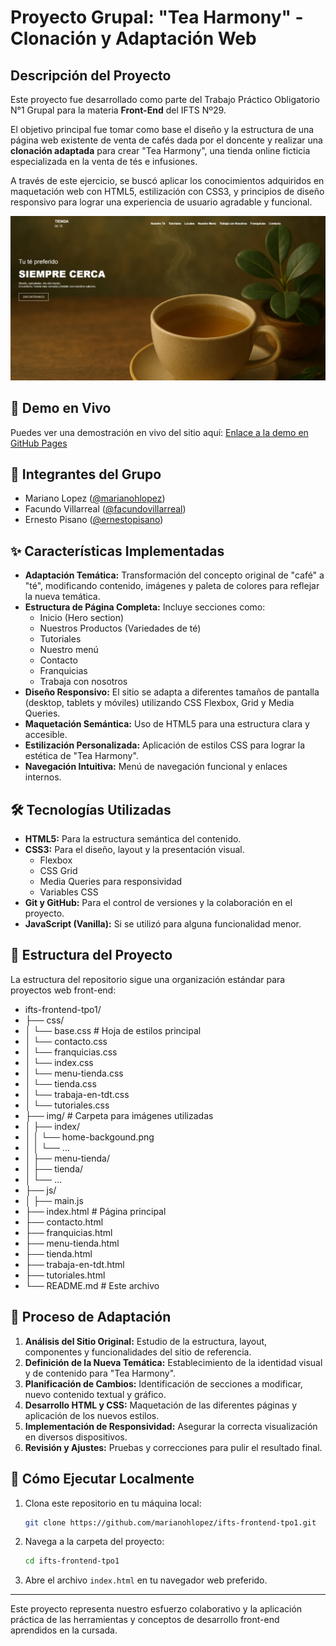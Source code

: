 # Proyecto Grupal: "Tea Harmony" - Clonación y Adaptación Web

## Descripción del Proyecto

Este proyecto fue desarrollado como parte del Trabajo Práctico Obligatorio N°1 Grupal para la materia **Front-End** del IFTS Nº29.

El objetivo principal fue tomar como base el diseño y la estructura de una página web existente de venta de cafés dada por el doncente y realizar una **clonación adaptada** para crear "Tea Harmony", una tienda online ficticia especializada en la venta de tés e infusiones.

A través de este ejercicio, se buscó aplicar los conocimientos adquiridos en maquetación web con HTML5, estilización con CSS3, y principios de diseño responsivo para lograr una experiencia de usuario agradable y funcional.

![Screenshot de la pagina](img/PageScreenshot.jpg)

## 🚀 Demo en Vivo

Puedes ver una demostración en vivo del sitio aquí:
[Enlace a la demo en GitHub Pages](https://marianohlopez.github.io/ifts-frontend-tpo1/)

## 👥 Integrantes del Grupo

*   Mariano Lopez ([@marianohlopez](https://github.com/marianohlopez))
*   Facundo Villarreal ([@facundovillarreal](https://github.com/facu041294))
*   Ernesto Pisano ([@ernestopisano](https://github.com/espisano))

## ✨ Características Implementadas

*   **Adaptación Temática:** Transformación del concepto original de "café" a "té", modificando contenido, imágenes y paleta de colores para reflejar la nueva temática.
*   **Estructura de Página Completa:** Incluye secciones como:
    *   Inicio (Hero section)
    *   Nuestros Productos (Variedades de té)
    *   Tutoriales
    *   Nuestro menú
    *   Contacto
    *   Franquicias
    *   Trabaja con nosotros
*   **Diseño Responsivo:** El sitio se adapta a diferentes tamaños de pantalla (desktop, tablets y móviles) utilizando CSS Flexbox, Grid y Media Queries.
*   **Maquetación Semántica:** Uso de HTML5 para una estructura clara y accesible.
*   **Estilización Personalizada:** Aplicación de estilos CSS para lograr la estética de "Tea Harmony".
*   **Navegación Intuitiva:** Menú de navegación funcional y enlaces internos.

## 🛠️ Tecnologías Utilizadas

*   **HTML5:** Para la estructura semántica del contenido.
*   **CSS3:** Para el diseño, layout y la presentación visual.
    *   Flexbox
    *   CSS Grid 
    *   Media Queries para responsividad
    *   Variables CSS 
*   **Git y GitHub:** Para el control de versiones y la colaboración en el proyecto.
*   **JavaScript (Vanilla):** Si se utilizó para alguna funcionalidad menor.

## 📂 Estructura del Proyecto 

La estructura del repositorio sigue una organización estándar para proyectos web front-end:

*   ifts-frontend-tpo1/
*   ├── css/
*   │ └── base.css # Hoja de estilos principal
*   │ └── contacto.css
*   │ └── franquicias.css
*   │ └── index.css
*   │ └── menu-tienda.css
*   │ └── tienda.css
*   │ └── trabaja-en-tdt.css
*   │ └── tutoriales.css
*   ├── img/ # Carpeta para imágenes utilizadas
*   │ ├── index/
*   │ │ └── home-backgound.png
*   │ │ └── ...
*   │ ├── menu-tienda/
*   │ ├── tienda/
*   │ └── ...
*   ├── js/
*   │ ├── main.js
*   ├── index.html # Página principal
*   ├── contacto.html
*   ├── franquicias.html
*   ├── menu-tienda.html
*   ├── tienda.html
*   ├── trabaja-en-tdt.html
*   ├── tutoriales.html
*   └── README.md # Este archivo

## 📝 Proceso de Adaptación

1.  **Análisis del Sitio Original:** Estudio de la estructura, layout, componentes y funcionalidades del sitio de referencia.
2.  **Definición de la Nueva Temática:** Establecimiento de la identidad visual y de contenido para "Tea Harmony".
3.  **Planificación de Cambios:** Identificación de secciones a modificar, nuevo contenido textual y gráfico.
4.  **Desarrollo HTML y CSS:** Maquetación de las diferentes páginas y aplicación de los nuevos estilos.
5.  **Implementación de Responsividad:** Asegurar la correcta visualización en diversos dispositivos.
6.  **Revisión y Ajustes:** Pruebas y correcciones para pulir el resultado final.

## 🚀 Cómo Ejecutar Localmente

1.  Clona este repositorio en tu máquina local:
    ```bash
    git clone https://github.com/marianohlopez/ifts-frontend-tpo1.git
    ```
2.  Navega a la carpeta del proyecto:
    ```bash
    cd ifts-frontend-tpo1
    ```
3.  Abre el archivo `index.html` en tu navegador web preferido.

---

Este proyecto representa nuestro esfuerzo colaborativo y la aplicación práctica de las herramientas y conceptos de desarrollo front-end aprendidos en la cursada.